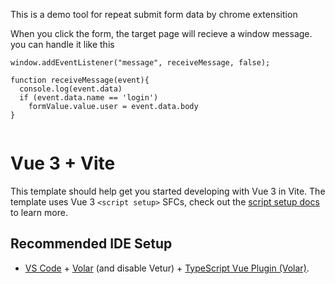 This is a demo tool for repeat submit form data by chrome extensition

When you click the form, the target page will recieve a window message. you can handle it like this

```
window.addEventListener("message", receiveMessage, false);

function receiveMessage(event){
  console.log(event.data)
  if (event.data.name == 'login')
    formValue.value.user = event.data.body
}


```

# Vue 3 + Vite

This template should help get you started developing with Vue 3 in Vite. The template uses Vue 3 `<script setup>` SFCs, check out the [script setup docs](https://v3.vuejs.org/api/sfc-script-setup.html#sfc-script-setup) to learn more.

## Recommended IDE Setup

- [VS Code](https://code.visualstudio.com/) + [Volar](https://marketplace.visualstudio.com/items?itemName=Vue.volar) (and disable Vetur) + [TypeScript Vue Plugin (Volar)](https://marketplace.visualstudio.com/items?itemName=Vue.vscode-typescript-vue-plugin).
